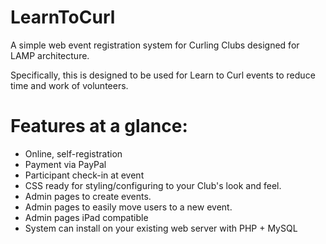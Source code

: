 LearnToCurl
===========

A simple web event registration system for Curling Clubs designed for LAMP architecture. 

Specifically, this is designed to be used for Learn to Curl events to reduce time and work of volunteers. 


Features at a glance:
=====================

* Online, self-registration
* Payment via PayPal
* Participant check-in at event
* CSS ready for styling/configuring to your Club's look and feel.
* Admin pages to create events.
* Admin pages to easily move users to a new event.
* Admin pages iPad compatible
* System can install on your existing web server with PHP + MySQL

